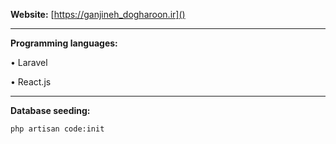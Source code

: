 **Website:** [https://ganjineh_dogharoon.ir]()

---

**Programming languages:**

• Laravel

• React.js

---

**Database seeding:**

`php artisan code:init`
